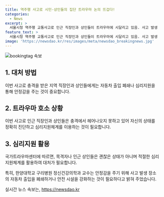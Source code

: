 ```yaml
---
title: 역주행 사고로 시민·상인들의 집단 트라우마 논의 뜨겁다!
categories:
  - News
excerpt: >
  서울시청 역주행 교통사고로 인근 직장인과 상인들이 트라우마에 시달리고 있음. 사고 발생 지점이 친숙한 공간이어서 충격이 크며, 동료를 잃은 직원들은 특히 비통한 분위기. 이에 전문가들은 자동차 출입 제한 등 안정감 확보가 필요하다고 조언. 현장 인근 주민들 뿐만 아니라 간접적 충격을 받은 시민들도 대처가 필요하며, 심리지원체계를 활용하는 것이 중요하다고 강조. 사건이 발생한 지역사회는 트라우마에 적절한 대응이 필요하다고 강조되고 있음.
feature_text: >
  서울시청 역주행 교통사고로 인근 직장인과 상인들이 트라우마에 시달리고 있음. 사고 발생 지점이 친숙한 공간이어서 충격이 크며, 동료를 잃은 직원들은 특히 비통한 분위기. 이에 전문가들은 자동차 출입 제한 등 안정감 확보가 필요하다고 조언. 현장 인근 주민들 뿐만 아니라 간접적 충격을 받은 시민들도 대처가 필요하며, 심리지원체계를 활용하는 것이 중요하다고 강조. 사건이 발생한 지역사회는 트라우마에 적절한 대응이 필요하다고 강조되고 있음.
image: 'https://newsdao.kr/res/images/meta/newsdao_breakingnews.jpg'
---
```


<p><img src="https://newsdao.kr/res/images/meta/newsdao_breakingnews.jpg" alt="bookingtag 속보" /></p>

<h2 data-ke-size="size26">1. 대처 방법</h2>

<p data-ke-size="size16">이번 사고로 충격을 받은 지역 직장인과 상인들에게는 자동차 출입 폐쇄나 심리지원을 통해 안정감을 주는 것이 중요합니다.</p>

<h2 data-ke-size="size26">2. 트라우마 호소 상황</h2>

<p data-ke-size="size16">이번 사고로 인근 직장인과 상인들은 충격에서 헤어나오지 못하고 있어 자신의 상태를 정확히 진단하고 심리지원체계를 이용하는 것이 필요합니다.</p>

<h2 data-ke-size="size26">3. 심리지원 활용</h2>

<p data-ke-size="size16">국가트라우마센터에 따르면, 목격자나 인근 상인들은 괜찮은 상태가 아니며 적절한 심리지원체계를 활용하여 대처가 필요합니다.</p>

<p data-ke-size="size16">특히, 한양대학교 구리병원 정신건강의학과 교수는 안정감을 주기 위해 사고 발생 장소의 자동차 출입을 폐쇄하거나 안전 시설을 강화하는 것이 필요하다고 밝혀 주었습니다.</p>
실시간 뉴스 속보는, <a href="https://newsdao.kr" rel="dofollow">https://newsdao.kr</a>


